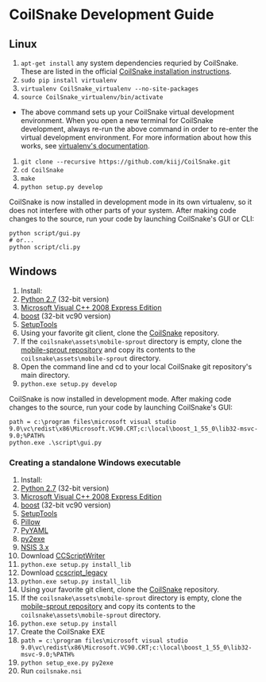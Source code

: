 # CoilSnake Development Guide

## Linux

1. `apt-get install` any system dependencies requried by CoilSnake. These are listed in the official [CoilSnake installation instructions](http://kiij.github.io/CoilSnake/download.html).
1. `sudo pip install virtualenv`
1. `virtualenv CoilSnake_virtualenv --no-site-packages`
1. `source CoilSnake_virtualenv/bin/activate`
  * The above command sets up your CoilSnake virtual development environment. When you open a new terminal for CoilSnake development, always re-run the above command in order to re-enter the virtual development environment. For more information about how this works, see [virtualenv's documentation](https://pypi.python.org/pypi/virtualenv/1.7).
1. `git clone --recursive https://github.com/kiij/CoilSnake.git`
1. `cd CoilSnake`
1. `make`
1. `python setup.py develop`

CoilSnake is now installed in development mode in its own virtualenv, so it does not interfere with other parts of your system. After making code changes to the source, run your code by launching CoilSnake's GUI or CLI:

    python script/gui.py
    # or...
    python script/cli.py

## Windows

1. Install:
  1. [Python 2.7](https://www.python.org/downloads/release/python-279/) (32-bit version)
  1. [Microsoft Visual C++ 2008 Express Edition](https://go.microsoft.com/?linkid=7729279)
  1. [boost](http://sourceforge.net/projects/boost/files/boost-binaries/) (32-bit vc90 version)
  1. [SetupTools](https://pypi.python.org/pypi/setuptools#windows-7-or-graphical-install)
1. Using your favorite git client, clone the [CoilSnake](https://github.com/kiij/CoilSnake) repository.
  1. If the `coilsnake\assets\mobile-sprout` directory is empty, clone the [mobile-sprout repository](https://github.com/kiij/mobile-sprout) and copy its contents to the `coilsnake\assets\mobile-sprout` directory.
1. Open the command line and cd to your local CoilSnake git repository's main directory.
1. `python.exe setup.py develop`

CoilSnake is now installed in development mode. After making code changes to the source, run your code by launching CoilSnake's GUI:

    path = c:\program files\microsoft visual studio 9.0\vc\redist\x86\Microsoft.VC90.CRT;c:\local\boost_1_55_0\lib32-msvc-9.0;%PATH%
    python.exe .\script\gui.py

### Creating a standalone Windows executable
1. Install:
  1. [Python 2.7](https://www.python.org/downloads/release/python-279/) (32-bit version)
  1. [Microsoft Visual C++ 2008 Express Edition](https://go.microsoft.com/?linkid=7729279)
  1. [boost](http://sourceforge.net/projects/boost/files/boost-binaries/) (32-bit vc90 version)
  1. [SetupTools](https://pypi.python.org/pypi/setuptools#windows-7-or-graphical-install)
  1. [Pillow](http://pypi.python.org/pypi/Pillow)
  1. [PyYAML](http://pyyaml.org/wiki/PyYAML)
  1. [py2exe](http://www.py2exe.org/)
  1. [NSIS 3.x](http://nsis.sourceforge.net/Download)
1. Download [CCScriptWriter](https://github.com/Lyrositor/CCScriptWriter)
  1. `python.exe setup.py install_lib`
1. Download [ccscript_legacy](https://github.com/mraccident/ccscript_legacy)
  1. `python.exe setup.py install_lib`
1. Using your favorite git client, clone the [CoilSnake](https://github.com/kiij/CoilSnake) repository.
  1. If the `coilsnake\assets\mobile-sprout` directory is empty, clone the [mobile-sprout repository](https://github.com/kiij/mobile-sprout) and copy its contents to the `coilsnake\assets\mobile-sprout` directory.
  1. `python.exe setup.py install`
1. Create the CoilSnake EXE
  1. `path = c:\program files\microsoft visual studio 9.0\vc\redist\x86\Microsoft.VC90.CRT;c:\local\boost_1_55_0\lib32-msvc-9.0;%PATH%`
  1. `python setup_exe.py py2exe`
1. Run `coilsnake.nsi`
